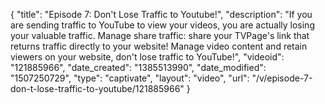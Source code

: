 {
    "title": "Episode 7: Don't Lose Traffic to Youtube!",
    "description": "If you are sending traffic to YouTube to view your videos, you are actually losing your valuable traffic. Manage share traffic: share your TVPage's link that returns traffic directly to your website! Manage video content and retain viewers on your website, don't lose traffic to YouTube!",
    "videoid": "121885966",
    "date_created": "1385513990",
    "date_modified": "1507250729",
    "type": "captivate",
    "layout": "video",
    "url": "\/v\/episode-7-don-t-lose-traffic-to-youtube\/121885966"
}